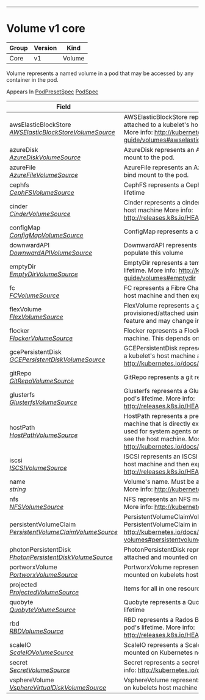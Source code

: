 

-----------
# Volume v1 core



Group        | Version     | Kind
------------ | ---------- | -----------
Core | v1 | Volume







Volume represents a named volume in a pod that may be accessed by any container in the pod.

<aside class="notice">
Appears In <a href="#podpresetspec-v1alpha1">PodPresetSpec</a> <a href="#podspec-v1">PodSpec</a> </aside>

Field        | Description
------------ | -----------
awsElasticBlockStore <br /> *[AWSElasticBlockStoreVolumeSource](#awselasticblockstorevolumesource-v1)*  | AWSElasticBlockStore represents an AWS Disk resource that is attached to a kubelet's host machine and then exposed to the pod. More info: http://kubernetes.io/docs/user-guide/volumes#awselasticblockstore
azureDisk <br /> *[AzureDiskVolumeSource](#azurediskvolumesource-v1)*  | AzureDisk represents an Azure Data Disk mount on the host and bind mount to the pod.
azureFile <br /> *[AzureFileVolumeSource](#azurefilevolumesource-v1)*  | AzureFile represents an Azure File Service mount on the host and bind mount to the pod.
cephfs <br /> *[CephFSVolumeSource](#cephfsvolumesource-v1)*  | CephFS represents a Ceph FS mount on the host that shares a pod's lifetime
cinder <br /> *[CinderVolumeSource](#cindervolumesource-v1)*  | Cinder represents a cinder volume attached and mounted on kubelets host machine More info: http://releases.k8s.io/HEAD/examples/mysql-cinder-pd/README.md
configMap <br /> *[ConfigMapVolumeSource](#configmapvolumesource-v1)*  | ConfigMap represents a configMap that should populate this volume
downwardAPI <br /> *[DownwardAPIVolumeSource](#downwardapivolumesource-v1)*  | DownwardAPI represents downward API about the pod that should populate this volume
emptyDir <br /> *[EmptyDirVolumeSource](#emptydirvolumesource-v1)*  | EmptyDir represents a temporary directory that shares a pod's lifetime. More info: http://kubernetes.io/docs/user-guide/volumes#emptydir
fc <br /> *[FCVolumeSource](#fcvolumesource-v1)*  | FC represents a Fibre Channel resource that is attached to a kubelet's host machine and then exposed to the pod.
flexVolume <br /> *[FlexVolumeSource](#flexvolumesource-v1)*  | FlexVolume represents a generic volume resource that is provisioned/attached using an exec based plugin. This is an alpha feature and may change in future.
flocker <br /> *[FlockerVolumeSource](#flockervolumesource-v1)*  | Flocker represents a Flocker volume attached to a kubelet's host machine. This depends on the Flocker control service being running
gcePersistentDisk <br /> *[GCEPersistentDiskVolumeSource](#gcepersistentdiskvolumesource-v1)*  | GCEPersistentDisk represents a GCE Disk resource that is attached to a kubelet's host machine and then exposed to the pod. More info: http://kubernetes.io/docs/user-guide/volumes#gcepersistentdisk
gitRepo <br /> *[GitRepoVolumeSource](#gitrepovolumesource-v1)*  | GitRepo represents a git repository at a particular revision.
glusterfs <br /> *[GlusterfsVolumeSource](#glusterfsvolumesource-v1)*  | Glusterfs represents a Glusterfs mount on the host that shares a pod's lifetime. More info: http://releases.k8s.io/HEAD/examples/volumes/glusterfs/README.md
hostPath <br /> *[HostPathVolumeSource](#hostpathvolumesource-v1)*  | HostPath represents a pre-existing file or directory on the host machine that is directly exposed to the container. This is generally used for system agents or other privileged things that are allowed to see the host machine. Most containers will NOT need this. More info: http://kubernetes.io/docs/user-guide/volumes#hostpath
iscsi <br /> *[ISCSIVolumeSource](#iscsivolumesource-v1)*  | ISCSI represents an ISCSI Disk resource that is attached to a kubelet's host machine and then exposed to the pod. More info: http://releases.k8s.io/HEAD/examples/volumes/iscsi/README.md
name <br /> *string*  | Volume's name. Must be a DNS_LABEL and unique within the pod. More info: http://kubernetes.io/docs/user-guide/identifiers#names
nfs <br /> *[NFSVolumeSource](#nfsvolumesource-v1)*  | NFS represents an NFS mount on the host that shares a pod's lifetime More info: http://kubernetes.io/docs/user-guide/volumes#nfs
persistentVolumeClaim <br /> *[PersistentVolumeClaimVolumeSource](#persistentvolumeclaimvolumesource-v1)*  | PersistentVolumeClaimVolumeSource represents a reference to a PersistentVolumeClaim in the same namespace. More info: http://kubernetes.io/docs/user-guide/persistent-volumes#persistentvolumeclaims
photonPersistentDisk <br /> *[PhotonPersistentDiskVolumeSource](#photonpersistentdiskvolumesource-v1)*  | PhotonPersistentDisk represents a PhotonController persistent disk attached and mounted on kubelets host machine
portworxVolume <br /> *[PortworxVolumeSource](#portworxvolumesource-v1)*  | PortworxVolume represents a portworx volume attached and mounted on kubelets host machine
projected <br /> *[ProjectedVolumeSource](#projectedvolumesource-v1)*  | Items for all in one resources secrets, configmaps, and downward API
quobyte <br /> *[QuobyteVolumeSource](#quobytevolumesource-v1)*  | Quobyte represents a Quobyte mount on the host that shares a pod's lifetime
rbd <br /> *[RBDVolumeSource](#rbdvolumesource-v1)*  | RBD represents a Rados Block Device mount on the host that shares a pod's lifetime. More info: http://releases.k8s.io/HEAD/examples/volumes/rbd/README.md
scaleIO <br /> *[ScaleIOVolumeSource](#scaleiovolumesource-v1)*  | ScaleIO represents a ScaleIO persistent volume attached and mounted on Kubernetes nodes.
secret <br /> *[SecretVolumeSource](#secretvolumesource-v1)*  | Secret represents a secret that should populate this volume. More info: http://kubernetes.io/docs/user-guide/volumes#secrets
vsphereVolume <br /> *[VsphereVirtualDiskVolumeSource](#vspherevirtualdiskvolumesource-v1)*  | VsphereVolume represents a vSphere volume attached and mounted on kubelets host machine






